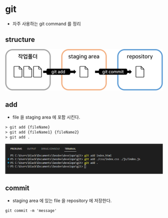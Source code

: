 # git
+ 자주 사용하는 git command 를 정리

## structure
<img src="./structure.png" alt="structure.png" />

## add
+ file 을 staging area 에 포함 시킨다.
```
> git add {fileName}
> git add {fileName1} {fileName2}
> git add .
```
<img src="./gitAdd.png" alt="gitAdd.png" />

## commit
+ staging area 에 있는 file 을 repository 에 저장한다.
```
git commit -m 'message'
```
